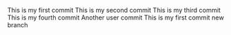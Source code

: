 This is my first commit
This is my second commit
This is my third commit
This is my fourth commit
Another user commit
This is my first commit new branch